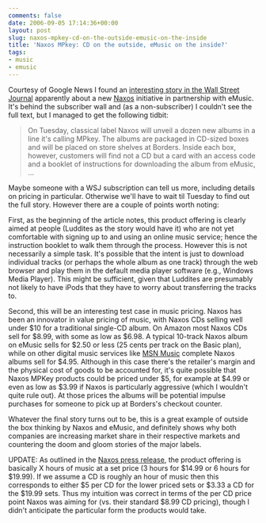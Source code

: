 ```yaml
---
comments: false
date: 2006-09-05 17:14:36+00:00
layout: post
slug: naxos-mpkey-cd-on-the-outside-emusic-on-the-inside
title: 'Naxos MPkey: CD on the outside, eMusic on the inside?'
tags:
- music
- emusic
---
```


Courtesy of Google News I found an [interesting story in the Wall Street Journal](http://online.wsj.com/google_login.html?url=http%3A%2F%2Fonline.wsj.com%2Farticle%2FSB115713972860151974.html%3Fmod%3Dgooglenews_wsj) apparently about a new [Naxos](http://www.naxos.com/) initiative in partnership with eMusic. It's behind the subscriber wall and (as a non-subscriber) I couldn't see the full text, but I managed to get the following tidbit:


<blockquote>On Tuesday, classical label Naxos will unveil a dozen new albums in a line it's calling MPkey. The albums are packaged in CD-sized boxes and will be placed on store shelves at Borders. Inside each box, however, customers will find not a CD but a card with an access code and a booklet of instructions for downloading the album from eMusic, ...</blockquote>


Maybe someone with a WSJ subscription can tell us more, including details on pricing in particular. Otherwise we'll have to wait til Tuesday to find out the full story. However there are a couple of points worth noting:

First, as the beginning of the article notes, this product offering is clearly aimed at people (Luddites as the story would have it) who are not yet comfortable with signing up to and using an online music service; hence the instruction booklet to walk them through the process. However this is not necessarily a simple task. It's possible that the intent is just to download individual tracks (or perhaps the whole album as one track) through the web browser and play them in the default media player software (e.g., Windows Media Player). This might be sufficient, given that Luddites are presumably not likely to have iPods that they have to worry about transferring the tracks to.

Second, this will be an interesting test case in music pricing. Naxos has been an innovator in value pricing of music, with Naxos CDs selling well under $10 for a traditional single-CD album. On Amazon most Naxos CDs sell for $8.99, with some as low as $6.98. A typical 10-track Naxos album on eMusic sells for $2.50 or less (25 cents per track on the Basic plan), while on other digital music services like [MSN Music](http://music.msn.com/) complete Naxos albums sell for $4.95. Although in this case there's  the retailer's margin and the physical cost of goods to be accounted for, it's quite possible that Naxos MPKey products could be priced under $5, for example at $4.99 or even as low as $3.99 if Naxos is particularly aggressive (which I wouldn't quite rule out). At those prices the albums will be potential impulse purchases for someone to pick up at Borders's checkout counter.

Whatever the final story turns out to be, this is a great example of outside the box thinking by Naxos and eMusic, and definitely shows why both companies are increasing market share in their respective markets and countering the doom and gloom stories of the major labels.

UPDATE: As outlined in the [Naxos press release](http://www.marketwire.com/mw/release_html_b1?release_id=159361), the product offering is basically X hours of music at a set price (3 hours for $14.99 or 6 hours for $19.99). If we assume a CD is roughly an hour of music then this corresponds to either $5 per CD for the lower priced sets or $3.33 a CD for the $19.99 sets. Thus my intuition was correct in terms of the per CD price point Naxos was aiming for (vs. their standard $8.99 CD pricing), though I didn't anticipate the particular form the products would take.
